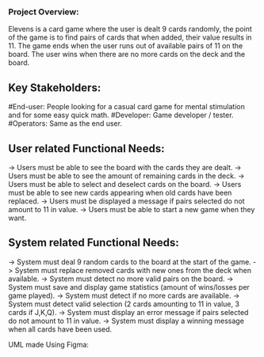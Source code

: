 ### Project Overview:
  Elevens is a card game where the user is dealt 9 cards randomly, the point of the game is to find pairs of cards that when added, their value results in 11. The game ends when the user runs out of available pairs of 11 on the board. The user wins when there are no more cards on the deck and the board.
  
## Key Stakeholders:
  #End-user: People looking for a casual card game for mental stimulation and for some easy quick math.
  #Developer: Game developer / tester.
  #Operators: Same as the end user.
  
## User related Functional Needs:
  -> Users must be able to see the board with the cards they are dealt.
  -> Users must be able to see the amount of remaining cards in the deck.
  -> Users must be able to select and deselect cards on the board.
  -> Users must be able to see new cards appearing when old cards have been replaced.
  -> Users must be displayed a message if pairs selected do not amount to 11 in value.
  -> Users must be able to start a new game when they want.
  
## System related Functional Needs:
  -> System must deal 9 random cards to the board at the start of the game.
  -> System must replace removed cards with new ones from the deck when available.
  -> System must detect no more valid pairs on the board.
  -> System must save and display game statistics (amount of wins/losses per game played).
  -> System must detect if no more cards are available.
  -> System must detect valid selection (2 cards amounting to 11 in value, 3 cards if J,K,Q).
  -> System must display an error message if pairs selected do not amount to 11 in value.
  -> System must display a winning message when all cards have been used.












UML made Using Figma:


